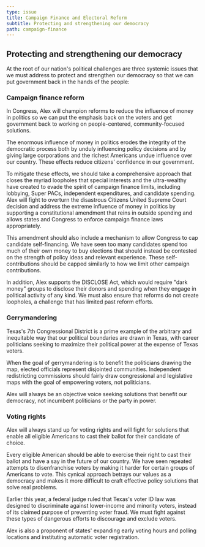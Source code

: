 ```yaml
---
type: issue
title: Campaign Finance and Electoral Reform
subtitle: Protecting and strengthening our democracy 
path: campaign-finance
---
```


## Protecting and strengthening our democracy

At the root of our nation's political challenges are three systemic issues that
we must address to protect and strengthen our democracy so that we can put
government back in the hands of the people:

### Campaign finance reform

In Congress, Alex will champion reforms to reduce the influence of money in
politics so we can put the emphasis back on the voters and get government back
to working on people-centered, community-focused solutions.

The enormous influence of money in politics erodes the integrity of the
democratic process both by unduly influencing policy decisions and by giving
large corporations and the richest Americans undue influence over our country.
These effects reduce citizens' confidence in our government.

To mitigate these effects, we should take a comprehensive approach that closes
the myriad loopholes that special interests and the ultra-wealthy have created
to evade the spirit of campaign finance limits, including lobbying, Super PACs,
independent expenditures, and candidate spending. Alex will fight to overturn
the disastrous Citizens United Supreme Court decision and address the extreme
influence of money in politics by supporting a constitutional amendment that
reins in outside spending and allows states and Congress to enforce campaign
finance laws appropriately.

This amendment should also include a mechanism to allow Congress to cap
candidate self-financing. We have seen too many candidates spend too much of
their own money to buy elections that should instead be contested on the
strength of policy ideas and relevant experience. These self-contributions
should be capped similarly to how we limit other campaign contributions.

In addition, Alex supports the DISCLOSE Act, which would require "dark money"
groups to disclose their donors and spending when they engage in political
activity of any kind. We must also ensure that reforms do not create loopholes,
a challenge that has limited past reform efforts.

### Gerrymandering

Texas's 7th Congressional District is a prime example of the arbitrary and
inequitable way that our political boundaries are drawn in Texas, with career
politicians seeking to maximize their political power at the expense of Texas
voters.

When the goal of gerrymandering is to benefit the politicians drawing the map,
elected officials represent disjointed communities. Independent redistricting
commissions should fairly draw congressional and legislative maps with the goal
of empowering voters, not politicians.

Alex will always be an objective voice seeking solutions that benefit our
democracy, not incumbent politicians or the party in power.

### Voting rights

Alex will always stand up for voting rights and will fight for solutions that
enable all eligible Americans to cast their ballot for their candidate of
choice.

Every eligible American should be able to exercise their right to cast their
ballot and have a say in the future of our country. We have seen repeated
attempts to disenfranchise voters by making it harder for certain groups of
Americans to vote. This cynical approach betrays our values as a democracy and
makes it more difficult to craft effective policy solutions that solve real
problems.

Earlier this year, a federal judge ruled that Texas's voter ID law was designed
to discriminate against lower-income and minority voters, instead of its claimed
purpose of preventing voter fraud. We must fight against these types of
dangerous efforts to discourage and exclude voters.

Alex is also a proponent of states' expanding early voting hours and polling
locations and instituting automatic voter registration.
